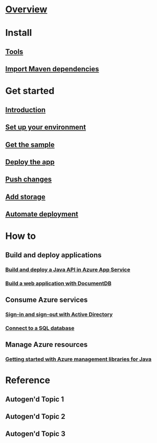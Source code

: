 # [Overview](index.md)
# Install
## [Tools](tools.md)
## [Import Maven dependencies](download.md)
# Get started 
## [Introduction](get-started-intro.md)
## [Set up your environment](get-started-setup.md)
## [Get the sample](get-started-get-sample.md)
## [Deploy the app](get-started-deploy.md)
## [Push changes](get-started-make-changes.md)
## [Add storage](get-started-add-storage.md)
## [Automate deployment](get-started-automate-deployment.md)
# How to
## Build and deploy applications 
### [Build and deploy a Java API in Azure App Service](https://docs.microsoft.com/en-us/azure/app-service-api/app-service-api-java-api-app)
### [Build a web application with DocumentDB](https://docs.microsoft.com/en-us/azure/documentdb/documentdb-java-application)
## Consume Azure services
### [Sign-in and sign-out with Active Directory](https://docs.microsoft.com/en-us/azure/active-directory/develop/active-directory-devquickstarts-webapp-java)
### [Connect to a SQL database](https://docs.microsoft.com/en-us/sql/connect/jdbc/data-source-sample)
## Manage Azure resources 
### [Getting started with Azure management libraries for Java](https://azure.microsoft.com/blog/getting-started-with-the-azure-java-management-libraries)
# Reference
## Autogen'd Topic 1
## Autogen'd Topic 2
## Autogen'd Topic 3
